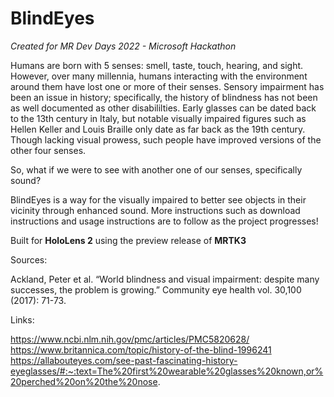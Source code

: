 # BlindEyes
_Created for MR Dev Days 2022 - Microsoft Hackathon_

Humans are born with 5 senses: smell, taste, touch, hearing, and sight. However, over many millennia, humans interacting with the environment around them have lost one or more of their senses. Sensory impairment has been an issue in history; specifically, the history of blindness has not been as well documented as other disabililties. Early glasses can be dated back to the 13th century in Italy, but notable visually impaired figures such as Hellen Keller and Louis Braille only date as far back as the 19th century. Though lacking visual prowess, such people have improved versions of the other four senses. 

So, what if we were to see with another one of our senses, specifically sound?

BlindEyes is a way for the visually impaired to better see objects in their vicinity through enhanced sound. More instructions such as download instructions and usage instructions are to follow as the project progresses!


Built for **HoloLens 2** using the preview release of **MRTK3**


Sources:

Ackland, Peter et al. “World blindness and visual impairment: despite many successes, the problem is growing.” Community eye health vol. 30,100 (2017): 71-73.

Links:

https://www.ncbi.nlm.nih.gov/pmc/articles/PMC5820628/
https://www.britannica.com/topic/history-of-the-blind-1996241
https://allabouteyes.com/see-past-fascinating-history-eyeglasses/#:~:text=The%20first%20wearable%20glasses%20known,or%20perched%20on%20the%20nose.
